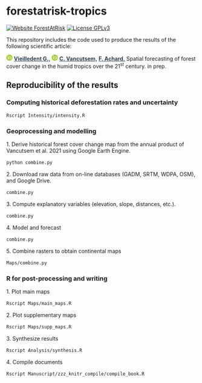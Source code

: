 forestatrisk-tropics
================

[![Website
ForestAtRisk](https://img.shields.io/badge/website-ForestAtRisk-blue)](https://forestatrisk.cirad.fr)
[![License
GPLv3](https://img.shields.io/badge/licence-GPLv3-8f10cb.svg)](https://www.gnu.org/licenses/gpl-3.0.html)

This repository includes the code used to produce the results of the
following scientific article:

<a href="https://orcid.org/0000-0002-1685-4997"><img alt="ORCID logo" src="Website/images/Logo_ORCID.png" width="16" height="16" /></a>
<a href="https://ecology.ghislainv.fr" style="color:#2C3E50;">**Vieilledent
G.,**</a>
<a href="https://orcid.org/0000-0003-3851-8588"><img alt="ORCID logo" src="Website/images/Logo_ORCID.png" width="16" height="16" /></a>
<a href="https://www.researchgate.net/profile/Christelle_Vancutsem" style="color:#2C3E50;">**C.
Vancutsem,**</a>
<a href="https://www.researchgate.net/profile/Achard_Frederic" style="color:#2C3E50;">**F.
Achard.**</a> Spatial forecasting of forest cover change in the humid
tropics over the 21<sup>st</sup> century. in prep.

## Reproducibility of the results

### Computing historical deforestation rates and uncertainty

``` bash
Rscript Intensity/intensity.R
```

### Geoprocessing and modelling

1\. Derive historical forest cover change map from the annual product of
Vancutsem et al. 2021 using Google Earth Engine.

``` bash
python combine.py
```

2\. Download raw data from on-line databases (GADM, SRTM, WDPA, OSM),
and Google Drive.

``` bash
combine.py
```

3\. Compute explanatory variables (elevation, slope, distances, etc.).

``` bash
combine.py
```

4\. Model and forecast

``` bash
combine.py
```

5\. Combine rasters to obtain continental maps

``` bash
Maps/combine.py
```

### R for post-processing and writing

1\. Plot main maps

``` bash
Rscript Maps/main_maps.R
```

2\. Plot supplementary maps

``` bash
Rscript Maps/supp_maps.R
```

3\. Synthesize results

``` bash
Rscript Analysis/synthesis.R
```

4\. Compile documents

``` bash
Rscript Manuscript/zzz_knitr_compile/compile_book.R
```

<!-- End of file -->
